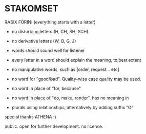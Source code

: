 # STAKOMSET
RASIX FÖRINI
(everything starts with a letter)

- no disturbing letters (H, CH, SH, SCH)
- no derivative letters (W, Q, G, J)
- words should sound well for listener

- every letter in a word should explain the meaning, to best extent
- no manipulative words, such as [order, request... etc]


- no word for "good/bad". Quality-wise case quality may be used.
- no word in place of "for, because"
- no word in place of "do, make, render", has no meaning in 


- plurals using relationships, alternatively by adding suffix "O"



special thanks
ATHENA :)


public. open for further development. no license.